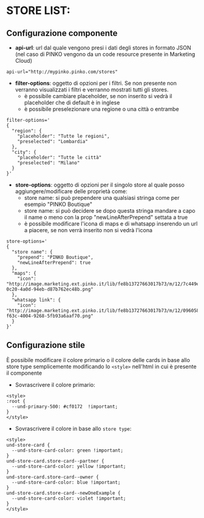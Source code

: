 # STORE LIST:

## Configurazione componente
- **api-url**: url dal quale vengono presi i dati degli stores in formato JSON (nel caso di PINKO vengono da un code resource presente in Marketing Cloud)
```
api-url="http://mypinko.pinko.com/stores"
```
- **filter-options**: oggetto di opzioni per i filtri. Se non presente non verranno visualizzati i filtri e verranno mostrati tutti gli stores.
  - è possibile cambiare placeholder, se non inserito si vedrà il placeholder che di default è in inglese
  - è possibile preselezionare una regione o una città o entrambe
```
filter-options='
{
  "region": {
    "placeholder": "Tutte le regioni",
    "preselected": "Lombardia"
  },
  "city": {
    "placeholder": "Tutte le città"
    "preselected": "Milano"
  }
}'
```
- **store-options**: oggetto di opzioni per il singolo store al quale posso aggiungere/modificare delle proprietà come:
	- store name: si può prependere una qualsiasi stringa come per esempio "PINKO Boutique"
	- store name: si può decidere se dopo questa stringa mandare a capo il name o meno con la prop "newLineAfterPrepend" settata a true
	- è possibile modificare l'icona di maps e di whatsapp inserendo un url a piacere, se non verrà inserito non si vedrà l'icona
```
store-options='
{
  "store name": {
    "prepend": "PINKO Boutique",
    "newLineAfterPrepend": true
  },
  "maps": {
    "icon": "http://image.marketing.ext.pinko.it/lib/fe8b13727663017b73/m/12/7c449ec9-0c20-4a0d-94eb-d87b762ec48b.png"
  },
  "whatsapp link": {
    "icon": "http://image.marketing.ext.pinko.it/lib/fe8b13727663017b73/m/12/09605836-f63c-4004-9268-5fb93a6aaf70.png"
  }
}'
```
## Configurazione stile
È possibile modificare il colore primario o il colore delle cards in base allo store type semplicemente modificando lo `<style>` nell'html in cui è presente il componente
- Sovrascrivere il colore primario:
```
<style>
:root {
  --und-primary-500: #cf0172  !important;
}
</style>
```

- Sovrascrivere il colore in base allo `store type`:
```
<style>
und-store-card {
  --und-store-card-color: green !important;
}
und-store-card.store-card--partner {
  --und-store-card-color: yellow !important;
}
und-store-card.store-card--owner {
  --und-store-card-color: blue !important;
}
und-store-card.store-card--newOneExample {
  --und-store-card-color: violet !important;
}
</style>
```

